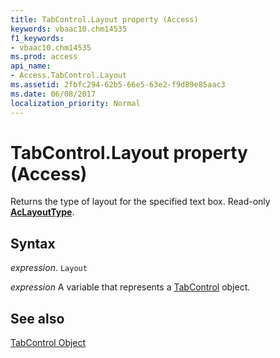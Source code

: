 ```yaml
---
title: TabControl.Layout property (Access)
keywords: vbaac10.chm14535
f1_keywords:
- vbaac10.chm14535
ms.prod: access
api_name:
- Access.TabControl.Layout
ms.assetid: 2fbfc294-62b5-66e5-63e2-f9d89e85aac3
ms.date: 06/08/2017
localization_priority: Normal
---
```



# TabControl.Layout property (Access)

Returns the type of layout for the specified text box. Read-only  **[AcLayoutType](Access.AcLayoutType.md)**.


## Syntax

_expression_. `Layout`

_expression_ A variable that represents a [TabControl](Access.TabControl.md) object.


## See also


[TabControl Object](Access.TabControl.md)


